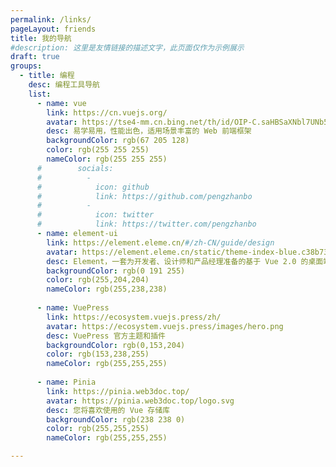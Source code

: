 ```yaml
---
permalink: /links/
pageLayout: friends
title: 我的导航
#description: 这里是友情链接的描述文字，此页面仅作为示例展示
draft: true
groups:
  - title: 编程
    desc: 编程工具导航
    list:
      - name: vue
        link: https://cn.vuejs.org/
        avatar: https://tse4-mm.cn.bing.net/th/id/OIP-C.saHBSaXNbl7UNb58AmwEwAHaEZ?w=294&h=180&c=7&r=0&o=5&pid=1.7
        desc: 易学易用，性能出色，适用场景丰富的 Web 前端框架
        backgroundColor: rgb(67 205 128)
        color: rgb(255 255 255)
        nameColor: rgb(255 255 255)
      #        socials:
      #          -
      #            icon: github
      #            link: https://github.com/pengzhanbo
      #          -
      #            icon: twitter
      #            link: https://twitter.com/pengzhanbo
      - name: element-ui
        link: https://element.eleme.cn/#/zh-CN/guide/design
        avatar: https://element.eleme.cn/static/theme-index-blue.c38b733.png
        desc: Element，一套为开发者、设计师和产品经理准备的基于 Vue 2.0 的桌面端组件库
        backgroundColor: rgb(0 191 255)
        color: rgb(255,204,204)
        nameColor: rgb(255,238,238)
        
      - name: VuePress
        link: https://ecosystem.vuejs.press/zh/
        avatar: https://ecosystem.vuejs.press/images/hero.png
        desc: VuePress 官方主题和插件
        backgroundColor: rgb(0,153,204)
        color: rgb(153,238,255)
        nameColor: rgb(255,255,255)
        
      - name: Pinia
        link: https://pinia.web3doc.top/
        avatar: https://pinia.web3doc.top/logo.svg
        desc: 您将喜欢使用的 Vue 存储库
        backgroundColor: rgb(238 238 0)
        color: rgb(255,255,255)
        nameColor: rgb(255,255,255)

---
```

